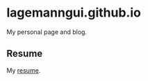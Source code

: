 # lagemanngui.github.io
My personal page and blog.

## Resume
My [resume](lagemanngui.github.io/resume).
